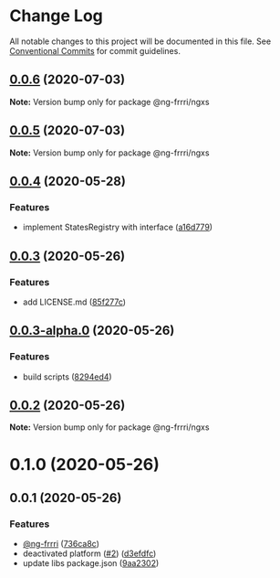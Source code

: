 # Change Log

All notable changes to this project will be documented in this file.
See [Conventional Commits](https://conventionalcommits.org) for commit guidelines.

## [0.0.6](https://github.com/bitflut/ng-frrri/compare/@ng-frrri/ngxs@0.0.5...@ng-frrri/ngxs@0.0.6) (2020-07-03)

**Note:** Version bump only for package @ng-frrri/ngxs





## [0.0.5](https://github.com/bitflut/ng-frrri/compare/@ng-frrri/ngxs@0.0.4...@ng-frrri/ngxs@0.0.5) (2020-07-03)

**Note:** Version bump only for package @ng-frrri/ngxs





## [0.0.4](https://github.com/bitflut/ng-frrri/compare/@ng-frrri/ngxs@0.0.3...@ng-frrri/ngxs@0.0.4) (2020-05-28)


### Features

* implement StatesRegistry with interface ([a16d779](https://github.com/bitflut/ng-frrri/commit/a16d779b9736cfa9f8126490cae69315401679af))





## [0.0.3](https://github.com/bitflut/ng-frrri/compare/@ng-frrri/ngxs@0.0.3-alpha.0...@ng-frrri/ngxs@0.0.3) (2020-05-26)


### Features

* add LICENSE.md ([85f277c](https://github.com/bitflut/ng-frrri/commit/85f277c72c6a32387b2116dcccd86c6fe44152ad))





## [0.0.3-alpha.0](https://github.com/bitflut/ng-frrri/compare/@ng-frrri/ngxs@0.0.2...@ng-frrri/ngxs@0.0.3-alpha.0) (2020-05-26)


### Features

* build scripts ([8294ed4](https://github.com/bitflut/ng-frrri/commit/8294ed42f94f174d968dc4074f03e3d1347b5c81))





## [0.0.2](https://github.com/bitflut/ng-frrri/compare/@ng-frrri/ngxs@0.1.0...@ng-frrri/ngxs@0.0.2) (2020-05-26)

**Note:** Version bump only for package @ng-frrri/ngxs





# 0.1.0 (2020-05-26)



## 0.0.1 (2020-05-26)


### Features

* [@ng-frrri](https://github.com/ng-frrri) ([736ca8c](https://github.com/bitflut/ng-frrri/commit/736ca8cda25f2c01e3ae1ca834ed90f528578419))
* deactivated platform ([#2](https://github.com/bitflut/ng-frrri/issues/2)) ([d3efdfc](https://github.com/bitflut/ng-frrri/commit/d3efdfcc44d5c31558220ecdfc7741e28f2f1a03))
* update libs package.json ([9aa2302](https://github.com/bitflut/ng-frrri/commit/9aa23023dc203a420e23a09e2f49dac34b5304cb))
